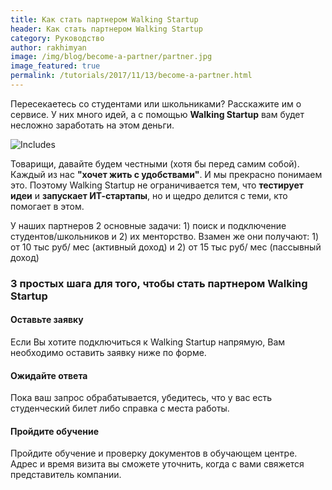 ```yaml
---
title: Как стать партнером Walking Startup
header: Как стать партнером Walking Startup
category: Руководство
author: rakhimyan
image: /img/blog/become-a-partner/partner.jpg
image_featured: true
permalink: /tutorials/2017/11/13/become-a-partner.html
---
```

Пересекаетесь со студентами или школьниками? Расскажите им о сервисе. У них много идей, а с помощью __Walking Startup__ вам будет несложно заработать на этом деньги.

![Includes](/img/blog/become-a-partner/partner.jpg)

Товарищи, давайте будем честными (хотя бы перед самим собой). Каждый из нас __"хочет жить с удобствами"__.  И мы прекрасно понимаем это. Поэтому Walking Startup не ограничивается тем, что __тестирует идеи__ и __запускает ИТ-стартапы__, но и щедро делится  с теми, кто помогает в этом.

У наших партнеров 2 основные задачи: 1) поиск и подключение студентов/школьников и 2) их менторство. Взамен же они получают: 1) от 10 тыс руб/ мес (активный доход) и 2) от 15 тыс руб/ мес (пассывный доход)

### 3 простых шага для того, чтобы стать партнером Walking Startup

#### Оставьте заявку

Если Вы хотите подключиться к Walking Startup напрямую, Вам необходимо оставить заявку ниже по форме.

#### Ожидайте ответа

Пока ваш запрос обрабатывается, убедитесь, что у вас есть студенческий билет либо справка с места работы.

#### Пройдите обучение

Пройдите обучение и проверку документов в обучающем центре. Адрес и время визита вы сможете уточнить, когда 
с вами свяжется представитель компании.

